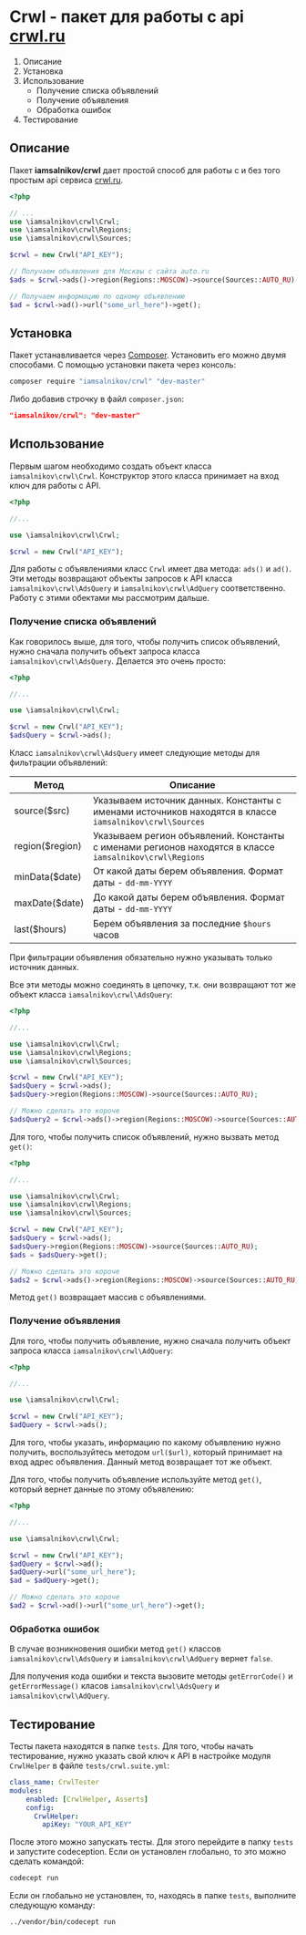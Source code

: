 # Crwl - пакет для работы с api [crwl.ru](http://crwl.ru/)

1. Описание
2. Установка
3. Использование
    - Получение списка объявлений
    - Получение объявления
    - Обработка ошибок
4. Тестирование

## Описание

Пакет **iamsalnikov/crwl** дает простой способ для работы с и без того простым api
сервиса [crwl.ru](http://crwl.ru/).

```php
<?php

// ...
use \iamsalnikov\crwl\Crwl;
use \iamsalnikov\crwl\Regions;
use \iamsalnikov\crwl\Sources;

$crwl = new Crwl("API_KEY");

// Получаем объявления для Москвы с сайта auto.ru
$ads = $crwl->ads()->region(Regions::MOSCOW)->source(Sources::AUTO_RU)->get();

// Получаем информацию по одному объявлению
$ad = $crwl->ad()->url("some_url_here")->get();

```

## Установка

Пакет устанавливается через [Composer](http://getcomposer.org). Установить его можно двумя способами.
С помощью установки пакета через консоль:

```bash
composer require "iamsalnikov/crwl" "dev-master"
```

Либо добавив строчку в файл `composer.json`:

```json
"iamsalnikov/crwl": "dev-master"
```

## Использование

Первым шагом необходимо создать объект класса `iamsalnikov\crwl\Crwl`. Конструктор этого класса принимает
на вход ключ для работы с API.

```php
<?php

//...

use \iamsalnikov\crwl\Crwl;

$crwl = new Crwl("API_KEY");
```

Для работы с объявлениями класс `Crwl` имеет два метода: `ads()` и `ad()`. Эти методы возвращают объекты
запросов к API класса `iamsalnikov\crwl\AdsQuery` и `iamsalnikov\crwl\AdQuery` соответственно. Работу с этими
обектами мы рассмотрим дальше.

### Получение списка объявлений

Как говорилось выше, для того, чтобы получить список объявлений, нужно сначала получить объект запроса
класса `iamsalnikov\crwl\AdsQuery`. Делается это очень просто:

```php
<?php

//...

use \iamsalnikov\crwl\Crwl;

$crwl = new Crwl("API_KEY");
$adsQuery = $crwl->ads();
```

Класс `iamsalnikov\crwl\AdsQuery` имеет следующие методы для фильтрации объявлений:

Метод           | Описание
----------------|-----------------------------------------------
source($src)    | Указываем источник данных. Константы с именами источников находятся в классе `iamsalnikov\crwl\Sources`
region($region) | Указываем регион объявлений. Константы с именами регионов находятся в классе `iamsalnikov\crwl\Regions`
minData($date)  | От какой даты берем объявления. Формат даты - `dd-mm-YYYY`
maxDate($date)  | До какой даты берем объявления. Формат даты - `dd-mm-YYYY`
last($hours)    | Берем объявления за последние `$hours` часов

При фильтрации объявления обязательно нужно указывать только источник данных.

Все эти методы можно соединять в цепочку, т.к. они возвращают тот же объект класса `iamsalnikov\crwl\AdsQuery`:

```php
<?php

//...

use \iamsalnikov\crwl\Crwl;
use \iamsalnikov\crwl\Regions;
use \iamsalnikov\crwl\Sources;

$crwl = new Crwl("API_KEY");
$adsQuery = $crwl->ads();
$adsQuery->region(Regions::MOSCOW)->source(Sources::AUTO_RU);

// Можно сделать это короче
$adsQuery2 = $crwl->ads()->region(Regions::MOSCOW)->source(Sources::AUTO_RU);
```

Для того, чтобы получить список объявлений, нужно вызвать метод `get()`:

```php
<?php

//...

use \iamsalnikov\crwl\Crwl;
use \iamsalnikov\crwl\Regions;
use \iamsalnikov\crwl\Sources;

$crwl = new Crwl("API_KEY");
$adsQuery = $crwl->ads();
$adsQuery->region(Regions::MOSCOW)->source(Sources::AUTO_RU);
$ads = $adsQuery->get();

// Можно сделать это короче
$ads2 = $crwl->ads()->region(Regions::MOSCOW)->source(Sources::AUTO_RU)->get();
```

Метод `get()` возвращает массив с объявлениями.

### Получение объявления

Для того, чтобы получить объявление, нужно сначала получить объект запроса
класса `iamsalnikov\crwl\AdQuery`:

```php
<?php

//...

use \iamsalnikov\crwl\Crwl;

$crwl = new Crwl("API_KEY");
$adQuery = $crwl->ads();
```

Для того, чтобы указать, информацию по какому объявлению нужно получить, воспользуйтесь
методом `url($url)`, который принимает на вход адрес объявления. Данный метод возвращает тот же
объект.

Для того, чтобы получить объявление используйте метод `get()`, который вернет данные по этому объявлению:

```php
<?php

//...

use \iamsalnikov\crwl\Crwl;

$crwl = new Crwl("API_KEY");
$adQuery = $crwl->ad();
$adQuery->url("some_url_here");
$ad = $adQuery->get();

// Можно сделать это короче
$ad2 = $crwl->ad()->url("some_url_here")->get();
```

### Обработка ошибок

В случае возникновения ошибки метод `get()` классов `iamsalnikov\crwl\AdsQuery` и `iamsalnikov\crwl\AdQuery`
вернет `false`.

Для получения кода ошибки и текста вызовите методы `getErrorCode()` и `getErrorMessage()`
класов `iamsalnikov\crwl\AdsQuery` и `iamsalnikov\crwl\AdQuery`.

## Тестирование

Тесты пакета находятся в папке `tests`. Для того, чтобы начать тестирование, нужно указать свой ключ
к API в настройке модуля `CrwlHelper` в файле `tests/crwl.suite.yml`:

```yaml
class_name: CrwlTester
modules:
    enabled: [CrwlHelper, Asserts]
    config:
      CrwlHelper:
        apiKey: "YOUR_API_KEY"
```

После этого можно запускать тесты. Для этого перейдите в папку `tests` и запустите codeception. Если он
установлен глобально, то это можно сделать командой:

```bash
codecept run
```

Если он глобально не установлен, то, находясь в папке `tests`, выполните следующую команду:

```bash
../vendor/bin/codecept run
```